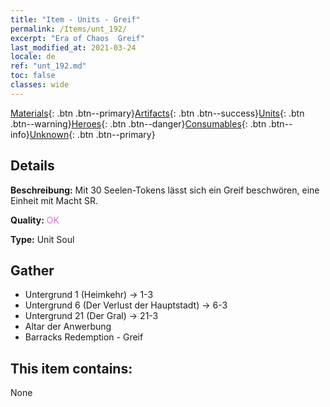 ```yaml
---
title: "Item - Units - Greif"
permalink: /Items/unt_192/
excerpt: "Era of Chaos  Greif"
last_modified_at: 2021-03-24
locale: de
ref: "unt_192.md"
toc: false
classes: wide
---
```

 [Materials](/de/Items/){: .btn .btn--primary}[Artifacts](/de/Items/Artifacts/){: .btn .btn--success}[Units](/de/Items/Units/){: .btn .btn--warning}[Heroes](/de/Items/Heroes/){: .btn .btn--danger}[Consumables](/de/Items/Consumables/){: .btn .btn--info}[Unknown](/de/Items/Unknown/){: .btn .btn--primary}

## Details
 **Beschreibung:** Mit 30 Seelen-Tokens lässt sich ein Greif beschwören, eine Einheit mit Macht SR.

 **Quality:** <span style="color: #DA70D6">OK</span>

 **Type:** Unit Soul

## Gather

*    Untergrund 1 (Heimkehr) -> 1-3 
*    Untergrund 6 (Der Verlust der Hauptstadt) -> 6-3 
*    Untergrund 21 (Der Gral) -> 21-3 
*    Altar der Anwerbung 
*    Barracks Redemption - Greif 

## This item contains:

  None

